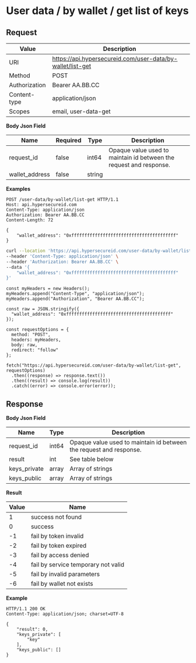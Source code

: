 # User data / by wallet / get list of keys

## Request

Value              | Description 
-------------------|---------------
URI                | https://api.hypersecureid.com/user-data/by-wallet/list-get
Method             | POST 
Authorization      | Bearer AA.BB.CC
Content-type       | application/json
Scopes             | email, user-data-get

**Body Json Field**

Name               | Required | Type           | Description
-------------------|----------|----------------|---------------------
request_id         | false    | int64          | Opaque value used to maintain id between the request and response.
wallet_address     | false    | string         | 

**Examples**

```HTTP
POST /user-data/by-wallet/list-get HTTP/1.1
Host: api.hypersecureid.com
Content-Type: application/json
Authorization: Bearer AA.BB.CC
Content-Length: 72

{
    "wallet_address": "0xffffffffffffffffffffffffffffffffffffffff"
}
```
```bash
curl --location 'https://api.hypersecureid.com/user-data/by-wallet/list-get' \
--header 'Content-Type: application/json' \
--header 'Authorization: Bearer AA.BB.CC' \
--data '{
    "wallet_address": "0xffffffffffffffffffffffffffffffffffffffff"
}'
```
```JS
const myHeaders = new Headers();
myHeaders.append("Content-Type", "application/json");
myHeaders.append("Authorization", "Bearer AA.BB.CC");

const raw = JSON.stringify({
  "wallet_address": "0xffffffffffffffffffffffffffffffffffffffff"
});

const requestOptions = {
  method: "POST",
  headers: myHeaders,
  body: raw,
  redirect: "follow"
};

fetch("https://api.hypersecureid.com/user-data/by-wallet/list-get", requestOptions)
  .then((response) => response.text())
  .then((result) => console.log(result))
  .catch((error) => console.error(error));
```

## Response

**Body Json Field**

Name                    | Type          | Description
------------------------|---------------|---------------------
request_id              | int64         | Opaque value used to maintain id between the request and response.
result                  | int           | See table below
keys_private            | array         | Array of strings
keys_public             | array         | Array of strings

**Result**

| Value  | Name 
| ------ | ----------------------------------- 
| 1      | success not found                   
| 0      | success                             
| -1     | fail by token invalid               
| -2     | fail by token expired               
| -3     | fail by access denied               
| -4     | fail by service temporary not valid 
| -5     | fail by invalid parameters          
| -6     | fail by wallet not exists           

**Example**

```HTTP
HTTP/1.1 200 OK
Content-Type: application/json; charset=UTF-8

{
    "result": 0,
    "keys_private": [
        "key"
    ],
    "keys_public": []
}
```